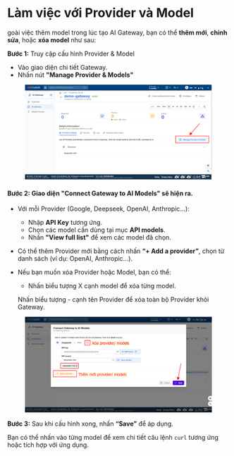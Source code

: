 # Làm việc với Provider và Model

goài việc thêm model trong lúc tạo AI Gateway, bạn có thể **thêm mới**, **chỉnh sửa**, hoặc **xóa model** như sau:

**Bước 1:** Truy cập cấu hình Provider & Model

* Vào giao diện chi tiết Gateway.
* Nhấn nút **"Manage Provider & Models"**

<figure><img src="../../../../.gitbook/assets/image (2) (1) (1).png" alt=""><figcaption></figcaption></figure>

#### Bước 2: Giao diện **"Connect Gateway to AI Models"** sẽ hiện ra.

* Với mỗi Provider (Google, Deepseek, OpenAI, Anthropic…):
  * Nhập **API Key** tương ứng.
  * Chọn các model cần dùng tại mục **API models**.
  * Nhấn **"View full list"** để xem các model đã chọn.
* Có thể thêm Provider mới bằng cách nhấn **“+ Add a provider”**, chọn từ danh sách (ví dụ: OpenAI, Anthropic...).
*   Nếu bạn muốn xóa Provider hoặc Model, bạn có thể:

    * Nhấn biểu tượng X cạnh model để xóa từng model.

    Nhấn biểu tượng - cạnh tên Provider để xóa toàn bộ Provider khỏi Gateway.

<figure><img src="../../../../.gitbook/assets/image (3) (1).png" alt=""><figcaption></figcaption></figure>

**Bước 3:** Sau khi cấu hình xong, nhấn **“Save”** để áp dụng.

Bạn có thể nhấn vào từng model để xem chi tiết câu lệnh `curl` tương ứng hoặc tích hợp với ứng dụng.
